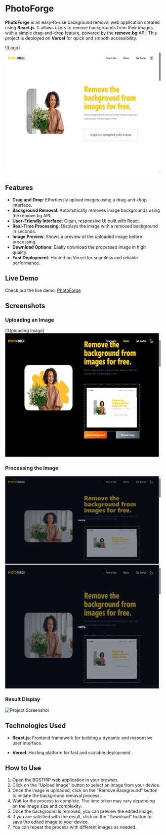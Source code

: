 # PhotoForge

**PhotoForge** is an easy-to-use background removal web application created using **React.js**. It allows users to remove backgrounds from their images with a simple drag-and-drop feature, powered by the **remove.bg** API. This project is deployed on **Vercel** for quick and smooth accessibility.

![Logo]<img src="./public/light.png" alt="Project Screenshot" width="600" height="400" />  <!-- Optional logo or header image -->

## Features

- **Drag and Drop**: Effortlessly upload images using a drag-and-drop interface.
- **Background Removal**: Automatically removes image backgrounds using the remove.bg API.
- **User-Friendly Interface**: Clean, responsive UI built with React.
- **Real-Time Processing**: Displays the image with a removed background in seconds.
- **Image Preview**: Shows a preview of the uploaded image before processing.
- **Download Options**: Easily download the processed image in high quality.
- **Fast Deployment**: Hosted on Vercel for seamless and reliable performance.

## Live Demo

Check out the live demo: [PhotoForge](https://photoforge.vercel.app/)

## Screenshots

### Uploading an Image

![Uploading Image]
<img src="./public/upload.png" alt="Project Screenshot" width="600" height="400" />

### Processing the Image

![Processing Image](./public/load.png)
<img src="./public/load.png" alt="Project Screenshot" width="600" height="400" />

### Result Display 
<img src="./public/loght.png" alt="Project Screenshot" width="600" height="400" />


## Technologies Used

- **React.js**: Frontend framework for building a dynamic and responsive user interface.

- **Vercel**: Hosting platform for fast and scalable deployment.



## How to Use

1. Open the BGSTRIP web application in your browser.
2. Click on the "Upload Image" button to select an image from your device.
3. Once the image is uploaded, click on the "Remove Background" button to initiate the background removal process.
4. Wait for the process to complete. The time taken may vary depending on the image size and complexity.
5. Once the background is removed, you can preview the edited image.
6. If you are satisfied with the result, click on the "Download" button to save the edited image to your device.
7. You can repeat the process with different images as needed.
